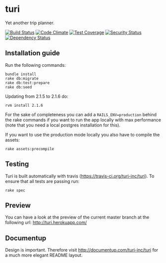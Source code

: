 # turi
Yet another trip planner.

[![Build Status](https://travis-ci.org/turi-inc/turi.svg?branch=develop)](https://travis-ci.org/turi-inc/turi)
[![Code Climate](https://codeclimate.com/github/turi-inc/turi/badges/gpa.svg)](https://codeclimate.com/github/turi-inc/turi)
[![Test Coverage](https://codeclimate.com/github/turi-inc/turi/badges/coverage.svg)](https://codeclimate.com/github/turi-inc/turi)
[![Security Status](https://hakiri.io/github/turi-inc/turi/develop.svg)](https://hakiri.io/github/turi-inc/turi/develop/shield)
[![Dependency Status](https://gemnasium.com/turi-inc/turi.svg)](https://gemnasium.com/turi-inc/turi)

## Installation guide

Run the following commands:

```
bundle install
rake db:migrate
rake db:test:prepare
rake db:seed
```
Updating from 2.1.5 to 2.1.6 do:
```
rvm install 2.1.6
```

For the sake of completeness you can add a `RAILS_ENV=production` behind the rake commands if you want to run the app locally with max performance (note that you need a local postgres installation for this).

If you want to use the production mode locally you also have to compile the assets:

```
rake assets:precompile
```

## Testing

Turi is built automatically with travis (https://travis-ci.org/turi-inc/turi). To ensure that all tests are passing run:

```
rake spec
```

## Preview

You can have a look at the preview of the current master branch at the following url: http://turi.herokuapp.com/

## Documentup

Design is important. Therefore visit http://documentup.com/turi-inc/turi for a much more elegant README layout.
